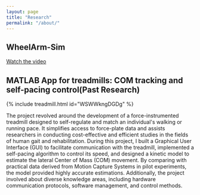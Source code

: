 ```yaml
---
layout: page
title: "Research"
permalink: "/about/"
---
```

## WheelArm-Sim
[Watch the video](https://youtu.be/m4w6PAx8fN8?si=cuDWd148NYKAOFQz)


## MATLAB App for treadmills: COM tracking and self-pacing control(Past Research)
{% include treadmill.html id="WSWWkngDGDg" %}

The project revolved around the development of a force-instrumented treadmill designed to self-regulate and match an individual's walking or running pace. It simplifies access to force-plate data and assists researchers in conducting cost-effective and efficient studies in the fields of human gait and rehabilitation. During this project, I built a Graphical User Interface (GUI) to facilitate communication with the treadmill, implemented a self-pacing algorithm to control its speed, and designed a kinetic model to estimate the lateral Center of Mass (COM) movement. By comparing with practical data derived from Motion Capture Systems in pilot experiments, the model provided highly accurate estimations. Additionally, the project involved about diverse knowledge areas, including hardware communication protocols, software management, and control methods.

<!-- ## Turtlebot-based SLAM and April Tag Detection
{% include turtlebot.html id="lUepFLHuZ8g" %}

The video showcased above presents our final project for the Mobile Robotics course at Northeastern University. We utilized a Turtlebot3 for Simultaneous Localization and Mapping (SLAM) to explore and map an unknown environment, pinpoint the robot's position, and detect AprilTags using a specialized detection scheme. This project extensively leveraged the Robot Operating System (ROS) alongside off-shelf packages and custom Python scripts, leading to an in-depth understanding of ROS and its applications.

## Frozen Lake with Q-Learning
<video width="320" height="240" controls>
  <source src="/assets/replay.mp4" type="video/mp4">
  Your browser does not support the video tag.
</video>

Q-Learning is an off-policy value-based method that uses a TD approach to train its action-value function. In this project, I implement Q-Learning with some libraries to train a model. In this model, our "hero" needs to avoid pools and find a way to the get the gift. Keep an eye on my study on DQL. 

## Feature Attribution in Predicting Survival on the Titanic
<img src="https://github.com/PingpingL/PingpingL.github.io/assets/118013785/43b0e9cf-4056-45d8-aafa-e229ceb03f58" alt="Description of image" width="600">

<img src="https://github.com/PingpingL/PingpingL.github.io/assets/118013785/763d15f4-ea77-496f-a846-1862a5998006" alt="Description of image" width="600">

<img src="https://github.com/PingpingL/PingpingL.github.io/assets/118013785/22d13d25-8b13-4a71-af47-2984cff3cb66" alt="Description of image" width="600">

In this machine learning project, we utilized the Titanic passengers' dataset to construct a predictive model for survival, exploring various modeling strategies, including Logistic Regression, Naive Bayes, and Neural Networks. Additionally, driven by an analysis of failure models and a curiosity about feature importance, which could optimize model performance while using fewer features, I utilized the Integrated Gradient and Pytorch framework to estimate the importance of each feature, thereby identifying the most influential attributes within the dataset.

## DC Motor Control by Simulink and Arduino IDE
<video width="320" height="240" controls>
  <source src="/assets/12ac7b345ee8afcf571023a556174cd5.mp4" type="video/mp4">
  Your browser does not support the video tag.
</video>

The project involves embedded programming with a DC motor using Arduino and Simulink. In it, I employed feedback control coupled with a proportional controller(PD) to manage the motor's velocities and positions.

## A Multi-functional Stroller
<img src="https://github.com/PingpingL/PingpingL.github.io/assets/118013785/d7aef2f8-41d1-407f-82db-075ecd873a7d" alt="Description of image" width="600">

A Multi-functional Stroller is a comprehensive design to provide a solution for parents to take care of their children. Leveraging the capabilities of SolidWorks, this project dived into the detailed design process, generated accurate assembly drawings, and simulated the movement of the stroller using SolidWorks Motion Simulation. 

## Down-Type Cross-Type Small Parking Space
<img src="https://github.com/PingpingL/PingpingL.github.io/assets/118013785/43896a9f-9404-408a-8eb6-4ede9aee7f51" alt="Description of image" width="600">

<img src="/assets/image6.GIF" alt="Description of image" width="600">

<img src="/assets/image7.GIF" alt="Description of image" width="600">

This project introduces an innovative parking solution designed to maximize space efficiency in community settings. It features a parking machine that elevates vehicles to a second-floor parking area, thereby allowing the ground level to be utilized for additional parking. This dual-level arrangement optimizes space usage and significantly enhances parking capacity. It won the first prize in 8th Mechanical Innovative Design Competition for National College Student in China. -->







